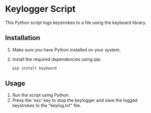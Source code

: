 # Keylogger Script

This Python script logs keystrokes to a file using the keyboard library.

## Installation

1. Make sure you have Python installed on your system.
2. Install the required dependencies using pip:

   ```sh
   pip install keyboard

## Usage 
1. Run the script using Python.
2. Press the 'esc' key to stop the keylogger and save the logged keystrokes to the "keylog.txt" file.